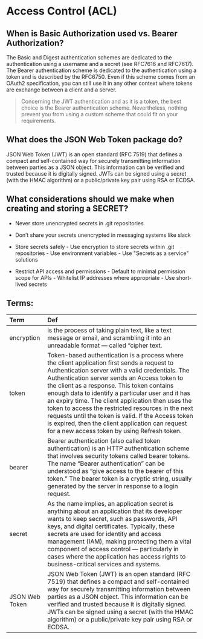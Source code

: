 # Access Control (ACL)

## When is Basic Authorization used vs. Bearer Authorization?


The Basic and Digest authentication schemes are dedicated to the authentication using a username and a secret (see RFC7616 and RFC7617).
The Bearer authentication scheme is dedicated to the authentication using a token and is described by the RFC6750. Even if this scheme comes from an OAuth2 specification, you can still use it in any other context where tokens are exchange between a client and a server.
> Concerning the JWT authentication and as it is a token, the best choice is the Bearer authentication scheme. Nevertheless, nothing prevent you from using a custom scheme that could fit on your requirements.

## What does the JSON Web Token package do?
JSON Web Token (JWT) is an open standard (RFC 7519) that defines a compact and self-contained way for securely transmitting information between parties as a JSON object. This information can be verified and trusted because it is digitally signed. JWTs can be signed using a secret (with the HMAC algorithm) or a public/private key pair using RSA or ECDSA.

## What considerations should we make when creating and storing a SECRET?
- Never store unencrypted secrets in .git repositories
- Don’t share your secrets unencrypted in messaging systems like slack
- Store secrets safely
      - Use encryption to store secrets within .git repositories
      - Use environment variables
      - Use "Secrets as a service" solutions

- Restrict API access and permissions
      - Default to minimal permission scope for APIs
      - Whitelist IP addresses where appropriate
      - Use short-lived secrets





## Terms:

| Term                            | Def                   |
| :-------------                  |   :----------         |
| encryption|  is the process of taking plain text, like a text message or email, and scrambling it into an unreadable format — called “cipher text.|
| token|Token-based authentication is a process where the client application first sends a request to Authentication server with a valid credentials. The Authentication server sends an Access token to the client as a response. This token contains enough data to identify a particular user and it has an expiry time. The client application then uses the token to access the restricted resources in the next requests until the token is valid. If the Access token is expired, then the client application can request for a new access token by using Refresh token.|
| bearer|Bearer authentication (also called token authentication) is an HTTP authentication scheme that involves security tokens called bearer tokens. The name “Bearer authentication” can be understood as “give access to the bearer of this token.” The bearer token is a cryptic string, usually generated by the server in response to a login request.|
| secret|As the name implies, an application secret is anything about an application that its developer wants to keep secret, such as passwords, API keys, and digital certificates. Typically, these secrets are used for identity and access management (IAM), making protecting them a vital component of access control — particularly in cases where the application has access rights to business-critical services and systems.|
| JSON Web Token|JSON Web Token (JWT) is an open standard (RFC 7519) that defines a compact and self-contained way for securely transmitting information between parties as a JSON object. This information can be verified and trusted because it is digitally signed. JWTs can be signed using a secret (with the HMAC algorithm) or a public/private key pair using RSA or ECDSA.|

